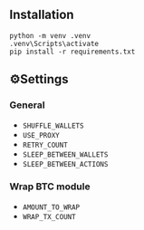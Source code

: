 ## Installation
```
python -m venv .venv
.venv\Scripts\activate
pip install -r requirements.txt
```

## ⚙️Settings

### General

* `SHUFFLE_WALLETS` 
* `USE_PROXY` 
* `RETRY_COUNT` 
* `SLEEP_BETWEEN_WALLETS`
* `SLEEP_BETWEEN_ACTIONS`

### Wrap BTC module

* `AMOUNT_TO_WRAP` 
* `WRAP_TX_COUNT` 
